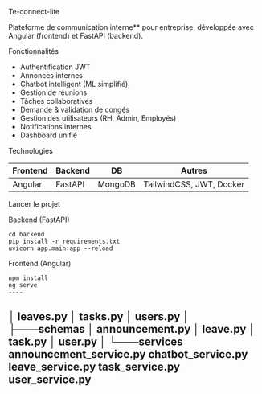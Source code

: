 Te-connect-lite 

Plateforme de communication interne** pour entreprise, développée avec Angular (frontend) et FastAPI (backend).

 Fonctionnalités

-  Authentification JWT
-  Annonces internes
-  Chatbot intelligent (ML simplifié)
-  Gestion de réunions
-  Tâches collaboratives
-  Demande & validation de congés
-  Gestion des utilisateurs (RH, Admin, Employés)
-  Notifications internes
-  Dashboard unifié

 Technologies

| Frontend  | Backend  | DB        | Autres     |
|-----------|----------|-----------|------------|
| Angular   | FastAPI  | MongoDB   | TailwindCSS, JWT, Docker |

 Lancer le projet

 Backend (FastAPI)
```
cd backend
pip install -r requirements.txt
uvicorn app.main:app --reload
```
Frontend (Angular)
```
npm install
ng serve
----
```

│       leaves.py
│       tasks.py
│       users.py
│
├───schemas
│       announcement.py
│       leave.py
│       task.py
│       user.py
│
└───services
        announcement_service.py
        chatbot_service.py
        leave_service.py
        task_service.py
        user_service.py
-----




